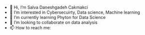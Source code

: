 - 👋 Hi, I’m Salva Daneshgadeh Cakmakci
- 👀 I’m interested in Cybersecuirty, Data science, Machine learning
- 🌱 I’m currently learning Phyton for Data Science
- 💞️ I’m looking to collaborate on data analysis
- 📫 How to reach me: 


<!---
SalvaDACA/SalvaDACA is a ✨ special ✨ repository because its `README.md` (this file) appears on your GitHub profile.
You can click the Preview link to take a look at your changes.
--->
